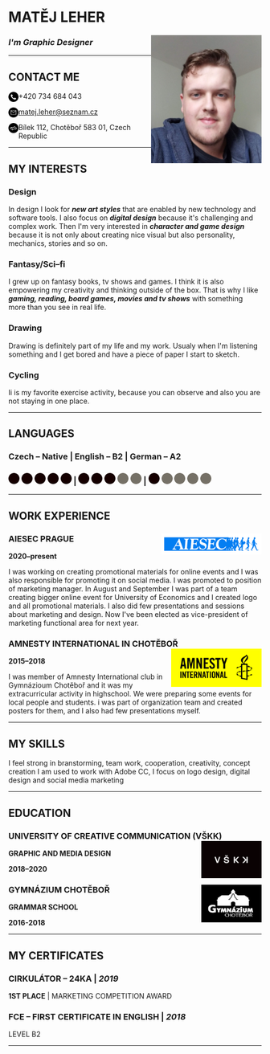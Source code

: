# MATĚJ LEHER 
<img src="./images/photo.jpg" alt="photo.jpg" width="220" image align="right"/>

### *I'm Graphic Designer*
-----------------
## CONTACT ME

<img src="./images/phone-call.png" alt="phone-call.png" width="20" image align="left"/> +420 734 684 043 

<img src="./images/email.png" alt="email.png" width="20" image align="left"/> matej.leher@seznam.cz

<img src="./images/map-outline-inside-a-circle.png" alt="map-outline-inside-a-circle.png" width="20" image align="left"/> Bílek 112, Chotěboř 583 01, Czech Republic

---------------------
## MY INTERESTS

### Design
In design I look for ***new art styles*** that are enabled by new technology and software tools. I also focus on ***digital design*** because it's challenging and complex work. Then I'm very interested in ***character and game design*** because it is not only about creating nice visual but also personality, mechanics, stories and so on.
### Fantasy/Sci–fi
I grew up on fantasy books, tv shows and games. I think it is also empowering my creativity and thinking outside of the box. That is why I like ***gaming, reading, board games, movies and tv shows*** with something more than you see in real life.
### Drawing
Drawing is definitely part of my life and my work. Usualy when I'm listening something and I get bored and have a piece of paper I start to sketch.
### Cycling
Ii is my favorite exercise activity, because you can observe and also you are not staying in one place.

---------------------

## LANGUAGES

### Czech – Native     |      English – B2       |       German – A2
### <img src="./images/dot.png" alt="dot.png" width="22"/>   <img src="./images/dot.png" alt="dot.png" width="22"/>   <img src="./images/dot.png" alt="dot.png" width="22"/>   <img src="./images/dot.png" alt="dot.png" width="22"/>   <img src="./images/dot.png" alt="dot.png" width="22"/> **|** <img src="./images/dot.png" alt="dot.png" width="22"/>   <img src="./images/dot.png" alt="dot.png" width="22"/>   <img src="./images/dot.png" alt="dot.png" width="22"/>   <img src="./images/grey-dot.png" alt="grey-dot.png" width="22"/>   <img src="./images/grey-dot.png" alt="grey-dot.png" width="22"/> **|** <img src="./images/dot.png" alt="dot.png" width="22"/>   <img src="./images/grey-dot.png" alt="grey-dot.png" width="22"/>   <img src="./images/grey-dot.png" alt="grey-dot.png" width="22"/>   <img src="./images/grey-dot.png" alt="grey-dot.png" width="22"/>   <img src="./images/grey-dot.png" alt="grey-dot.png" width="22"/>

----------------------
## WORK EXPERIENCE
### AIESEC PRAGUE  <img src="./images/AIESEC-Blue.png" alt="AIESEC-Blue.png" width="200" image align="right"/>
**2020–present**

I was working on creating promotional materials for online events and I was also responsible for promoting it on social media.
I was promoted to position of marketing manager. In August and September I was part of a team creating bigger online event for University of Economics and I created logo and all promotional materials. I also did few presentations and sessions about marketing and design. Now I've been elected as vice-president of marketing functional area for next year.

### AMNESTY INTERNATIONAL IN CHOTĚBOŘ <img src="./images/Amnesty-International-logo.png" alt="Amnesty-International-logo.png" width="180" image align="right"/>

**2015–2018**

I was member of Amnesty International club in Gymnázioum Chotěboř and it was my extracurricular activity in highschool.
We were preparing some events for local people and students. i was part of organization team and created posters for them, and I also had few presentations myself.

---------------
## MY SKILLS
I feel strong in branstorming, team work, cooperation, creativity, concept creation
I am used  to work with Adobe CC, I focus on logo design, digital design and social media marketing

-----------
## EDUCATION
### UNIVERSITY OF CREATIVE COMMUNICATION (VŠKK) <img src="./images/vskk-logo.png" alt="vskk-logo.png" width="120" image align="right"/>
**GRAPHIC AND MEDIA DESIGN**

**2018–2020**

### GYMNÁZIUM CHOTĚBOŘ <img src="./images/gymnazium-chotebor-logo.png" alt="gymnazium-chtorebor-logo.png" width="120" image align="right"/>

**GRAMMAR SCHOOL**

**2016-2018**

------------------
## MY CERTIFICATES

### CIRKULÁTOR – 24KA | *2019*

**1ST PLACE** | MARKETING COMPETITION AWARD

### FCE – FIRST CERTIFICATE IN ENGLISH | *2018*

LEVEL B2

-----------------
